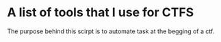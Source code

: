 # A list of tools that I use for CTFS
The purpose behind this scirpt is to automate task at the begging of a ctf.

